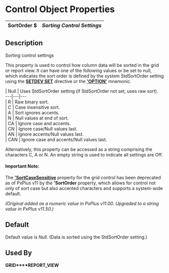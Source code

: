 # Control Object Properties 

**SortOrder $** |  **_Sorting Control Settings_**  
---|---  
  
## Description

Sorting control settings

This property is used to control how column data will be sorted in the grid or report view. It can have one of the following values or be set to null, which indicates the sort order is defined by the system StdSortOrder setting using the **[SETDEV SET](../directives/setdev_set.md)** directive or the **['OPTION'](../mnemonics/option.md)** mnemonic.

|  Null |  Uses StdSortOrder setting (if StdSortOrder not set, uses raw sort).  
---|---|---  
|  R |  Raw binary sort.  
|  C |  Case insensitive sort.  
|  A |  Sort ignores accents.  
|  N |  Null values at end of sort.  
|  CA |  Ignore case and accents.  
|  CN |  Ignore case/Null values last.  
|  AN |  Ignore accents/Null values last.  
|  CAN |  Ignore case and accents/Null values last.  
  
Alternatively, this property can be accessed as a string comprising the characters C, A or N. An empty string is used to indicate all settings are Off.

#### **Important Note:**  
The **['SortCaseSensitive](sortcasesensitive.md)** property for the grid control has been deprecated as of PxPlus v11 by the **'SortOrder** property, which allows for control not only of sort case but also accented characters and supports a system-wide default.

_(Original added as a numeric value in PxPlus v11.00. Upgraded to a string value in PxPlus v11.50.)_

## Default

Default value is _Null_. (Data is sorted using the StdSortOrder setting.)

## Used By 

**GRID****REPORT_VIEW**
